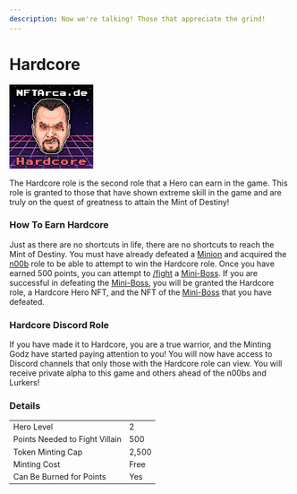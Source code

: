 ```yaml
---
description: Now we're talking! Those that appreciate the grind!
---
```


# Hardcore

![](../../.gitbook/assets/7.png)

The Hardcore role is the second role that a Hero can earn in the game. This role is granted to those that have shown extreme skill in the game and are truly on the quest of greatness to attain the Mint of Destiny!

### How To Earn Hardcore

Just as there are no shortcuts in life, there are no shortcuts to reach the Mint of Destiny. You must have already defeated a [Minion](../villains/minion.md) and acquired the [n00b](n00b.md) role to be able to attempt to win the Hardcore role. Once you have earned 500 points, you can attempt to [/fight](../../discord-bot/fight.md) a [Mini-Boss](../villains/mini-boss.md). If you are successful in defeating the [Mini-Boss](../villains/mini-boss.md), you will be granted the Hardcore role, a Hardcore Hero NFT, and the NFT of the [Mini-Boss](../villains/mini-boss.md) that you have defeated.

### Hardcore Discord Role

If you have made it to Hardcore, you are a true warrior, and the Minting Godz have started paying attention to you! You will now have access to Discord channels that only those with the Hardcore role can view. You will receive private alpha to this game and others ahead of the n00bs and Lurkers!

### Details

|                                |       |
| ------------------------------ | ----- |
| Hero Level                     | 2     |
| Points Needed to Fight Villain | 500   |
| Token Minting Cap              | 2,500 |
| Minting Cost                   | Free  |
| Can Be Burned for Points       | Yes   |
